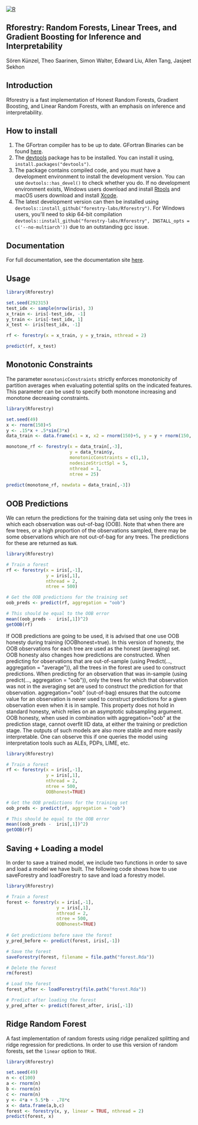[![R](https://github.com/forestry-labs/Rforestry/actions/workflows/R.yaml/badge.svg)](https://github.com/forestry-labs/Rforestry/actions/workflows/R.yaml)

## Rforestry: Random Forests, Linear Trees, and Gradient Boosting for Inference and Interpretability

Sören Künzel, Theo Saarinen, Simon Walter, Edward Liu, Allen Tang, Jasjeet Sekhon

## Introduction

Rforestry is a fast implementation of Honest Random Forests, Gradient Boosting,
and Linear Random Forests, with an emphasis on inference and interpretability.

## How to install
1. The GFortran compiler has to be up to date. GFortran Binaries can be found [here](https://gcc.gnu.org/wiki/GFortranBinaries).
2. The [devtools](https://github.com/r-lib/devtools) package has to be installed. You can install it using,  `install.packages("devtools")`.
3. The package contains compiled code, and you must have a development environment to install the development version. You can use `devtools::has_devel()` to check whether you do. If no development environment exists, Windows users download and install [Rtools](https://cran.r-project.org/bin/windows/Rtools/) and macOS users download and install [Xcode](https://apps.apple.com/us/app/xcode/id497799835).
4. The latest development version can then be installed using
`devtools::install_github("forestry-labs/Rforestry")`. For Windows users, you'll need to skip 64-bit compilation `devtools::install_github("forestry-labs/Rforestry", INSTALL_opts = c('--no-multiarch'))` due to an outstanding gcc issue.

## Documentation

For full documentation, see the documentation site [here](https://forestry-labs.github.io/Rforestry/).


## Usage

```R
library(Rforestry)

set.seed(292315)
test_idx <- sample(nrow(iris), 3)
x_train <- iris[-test_idx, -1]
y_train <- iris[-test_idx, 1]
x_test <- iris[test_idx, -1]

rf <- forestry(x = x_train, y = y_train, nthread = 2)

predict(rf, x_test)
```
## Monotonic Constraints

The parameter `monotonicConstraints` strictly enforces monotonicity of partition 
averages when evaluating potential splits on the indicated features.
This parameter can be used to specify both monotone increasing and monotone 
decreasing constraints.

```R
library(Rforestry)

set.seed(49)
x <- rnorm(150)+5
y <- .15*x + .5*sin(3*x)
data_train <- data.frame(x1 = x, x2 = rnorm(150)+5, y = y + rnorm(150, sd = .4))

monotone_rf <- forestry(x = data_train[,-3],
                        y = data_train$y,
                        monotonicConstraints = c(1,1),
                        nodesizeStrictSpl = 5,
                        nthread = 1,
                        ntree = 25)
                        
predict(monotone_rf, newdata = data_train[,-3])
```


## OOB Predictions

We can return the predictions for the training data set using only the trees in
which each observation was out-of-bag (OOB). Note that when there are few trees, or a
high proportion of the observations sampled, there may be some observations
which are not out-of-bag for any trees. The predictions for these are returned as `NaN`.


```R
library(Rforestry)

# Train a forest
rf <- forestry(x = iris[,-1],
               y = iris[,1],
               nthread = 2,
               ntree = 500)

# Get the OOB predictions for the training set
oob_preds <- predict(rf, aggregation = "oob")

# This should be equal to the OOB error
mean((oob_preds -  iris[,1])^2)
getOOB(rf)
```

If OOB predictions are going to be used, it is advised that one use OOB honesty during
training (OOBhonest=true). In this version of honesty, the OOB observations for each tree
are used as the honest (averaging) set. OOB honesty also changes how predictions
are constructed. When predicting for observations that are out-of-sample
(using Predict(..., aggregation = "average")), all the trees in the forest
are used to construct predictions. When predicting for an observation that was in-sample (using
predict(..., aggregation = "oob")), only the trees for which that observation
was not in the averaging set are used to construct the prediction for that observation.
aggregation="oob" (out-of-bag) ensures that the outcome value for an observation
is never used to construct predictions for a given observation even when it is in sample.
This property does not hold in standard honesty, which relies on an asymptotic subsampling argument.
OOB honesty, when used in combination with aggregation="oob" at the prediction stage, cannot overfit IID data, 
at either the training or prediction stage. The outputs of such models are also more stable and more easily
interpretable. One can observe this if one queries the model using interpretation tools such as
ALEs, PDPs, LIME, etc.

```R
library(Rforestry)

# Train a forest
rf <- forestry(x = iris[,-1],
               y = iris[,1],
               nthread = 2,
               ntree = 500,
               OOBhonest=TRUE)

# Get the OOB predictions for the training set
oob_preds <- predict(rf, aggregation = "oob")

# This should be equal to the OOB error
mean((oob_preds -  iris[,1])^2)
getOOB(rf)
```

## Saving + Loading a model

In order to save a trained model, we include two functions in order to save and load
a model we have built.
The following code shows how to use saveForestry and loadForestry to save and load
a forestry model.

```R
library(Rforestry)

# Train a forest
forest <- forestry(x = iris[,-1],
                   y = iris[,1],
                   nthread = 2,
                   ntree = 500,
                   OOBhonest=TRUE)
               
# Get predictions before save the forest
y_pred_before <- predict(forest, iris[,-1])

# Save the forest
saveForestry(forest, filename = file.path("forest.Rda"))

# Delete the forest
rm(forest)

# Load the forest
forest_after <- loadForestry(file.path("forest.Rda"))

# Predict after loading the forest
y_pred_after <- predict(forest_after, iris[,-1])

```


## Ridge Random Forest

A fast implementation of random forests using ridge penalized splitting and 
ridge regression for predictions. 
In order to use this version of random forests, set the `linear` option to `TRUE`.

```R
library(Rforestry)

set.seed(49)
n <- c(100)
a <- rnorm(n)
b <- rnorm(n)
c <- rnorm(n)
y <- 4*a + 5.5*b - .78*c
x <- data.frame(a,b,c)
forest <- forestry(x, y, linear = TRUE, nthread = 2)
predict(forest, x)
```


